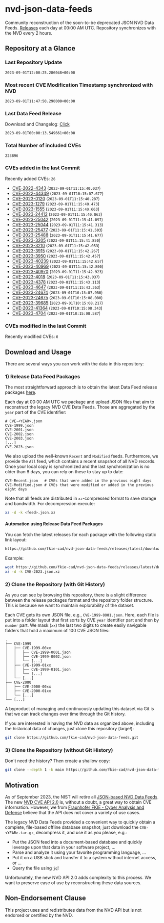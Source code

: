 # nvd-json-data-feeds

Community reconstruction of the soon-to-be deprecated JSON NVD Data Feeds. 
[Releases](https://github.com/fkie-cad/nvd-json-data-feeds/releases/latest) each day at 00:00 AM UTC.
Repository synchronizes with the NVD every 2 hours.

## Repository at a Glance

### Last Repository Update

```plain
2023-09-01T12:00:25.286048+00:00
```

### Most recent CVE Modification Timestamp synchronized with NVD

```plain
2023-09-01T11:47:50.290000+00:00
```

### Last Data Feed Release

Download and Changelog: [Click](https://github.com/fkie-cad/nvd-json-data-feeds/releases/latest)

```plain
2023-09-01T00:00:13.549661+00:00
```

### Total Number of included CVEs

```plain
223896
```

### CVEs added in the last Commit

Recently added CVEs: `26`

* [CVE-2022-4343](CVE-2022/CVE-2022-43xx/CVE-2022-4343.json) (`2023-09-01T11:15:40.037`)
* [CVE-2022-44349](CVE-2022/CVE-2022-443xx/CVE-2022-44349.json) (`2023-09-01T10:15:07.677`)
* [CVE-2023-0120](CVE-2023/CVE-2023-01xx/CVE-2023-0120.json) (`2023-09-01T11:15:40.287`)
* [CVE-2023-1279](CVE-2023/CVE-2023-12xx/CVE-2023-1279.json) (`2023-09-01T11:15:40.473`)
* [CVE-2023-1555](CVE-2023/CVE-2023-15xx/CVE-2023-1555.json) (`2023-09-01T11:15:40.663`)
* [CVE-2023-24412](CVE-2023/CVE-2023-244xx/CVE-2023-24412.json) (`2023-09-01T11:15:40.863`)
* [CVE-2023-25042](CVE-2023/CVE-2023-250xx/CVE-2023-25042.json) (`2023-09-01T11:15:41.097`)
* [CVE-2023-25044](CVE-2023/CVE-2023-250xx/CVE-2023-25044.json) (`2023-09-01T11:15:41.313`)
* [CVE-2023-25477](CVE-2023/CVE-2023-254xx/CVE-2023-25477.json) (`2023-09-01T11:15:41.503`)
* [CVE-2023-25488](CVE-2023/CVE-2023-254xx/CVE-2023-25488.json) (`2023-09-01T11:15:41.677`)
* [CVE-2023-3205](CVE-2023/CVE-2023-32xx/CVE-2023-3205.json) (`2023-09-01T11:15:41.850`)
* [CVE-2023-3210](CVE-2023/CVE-2023-32xx/CVE-2023-3210.json) (`2023-09-01T11:15:42.053`)
* [CVE-2023-3915](CVE-2023/CVE-2023-39xx/CVE-2023-3915.json) (`2023-09-01T11:15:42.267`)
* [CVE-2023-3950](CVE-2023/CVE-2023-39xx/CVE-2023-3950.json) (`2023-09-01T11:15:42.457`)
* [CVE-2023-40239](CVE-2023/CVE-2023-402xx/CVE-2023-40239.json) (`2023-09-01T11:15:42.657`)
* [CVE-2023-40969](CVE-2023/CVE-2023-409xx/CVE-2023-40969.json) (`2023-09-01T11:15:42.800`)
* [CVE-2023-40970](CVE-2023/CVE-2023-409xx/CVE-2023-40970.json) (`2023-09-01T11:15:42.923`)
* [CVE-2023-4018](CVE-2023/CVE-2023-40xx/CVE-2023-4018.json) (`2023-09-01T11:15:43.037`)
* [CVE-2023-4378](CVE-2023/CVE-2023-43xx/CVE-2023-4378.json) (`2023-09-01T11:15:43.113`)
* [CVE-2023-4647](CVE-2023/CVE-2023-46xx/CVE-2023-4647.json) (`2023-09-01T11:15:43.363`)
* [CVE-2023-24674](CVE-2023/CVE-2023-246xx/CVE-2023-24674.json) (`2023-09-01T10:15:07.950`)
* [CVE-2023-24675](CVE-2023/CVE-2023-246xx/CVE-2023-24675.json) (`2023-09-01T10:15:08.080`)
* [CVE-2023-39685](CVE-2023/CVE-2023-396xx/CVE-2023-39685.json) (`2023-09-01T10:15:08.217`)
* [CVE-2023-41364](CVE-2023/CVE-2023-413xx/CVE-2023-41364.json) (`2023-09-01T10:15:08.343`)
* [CVE-2023-4704](CVE-2023/CVE-2023-47xx/CVE-2023-4704.json) (`2023-09-01T10:15:08.587`)


### CVEs modified in the last Commit

Recently modified CVEs: `0`



## Download and Usage

There are several ways you can work with the data in this repository:

### 1) Release Data Feed Packages

The most straightforward approach is to obtain the latest Data Feed release packages [here](https://github.com/fkie-cad/nvd-json-data-feeds/releases/latest).

Each day at 00:00 AM UTC we package and upload JSON files that aim to reconstruct the legacy NVD CVE Data Feeds.
Those are aggregated by the `year` part of the CVE identifier:

```
# CVE-<YEAR>.json
CVE-1999.json
CVE-2001.json
CVE-2002.json
CVE-2003.json
[...]
CVE-2023.json
```

We also upload the well-known `Recent` and `Modified` feeds.
Furthermore, we provide the `All` feed, which contains a recent snapshot of all NVD records.
Once your local copy is synchronized and the last synchronization is no older than 8 days, you can rely on these to stay up to date:

```plain
CVE-Recent.json   # CVEs that were added in the previous eight days
CVE-Modified.json # CVEs that were modified or added in the previous eight days
```

Note that all feeds are distributed in `xz`-compressed format to save storage and bandwidth.
For decompression execute:

```sh
xz -d -k <feed>.json.xz
```


#### Automation using Release Data Feed Packages

You can fetch the latest releases for each package with the following static link layout:

```sh
https://github.com/fkie-cad/nvd-json-data-feeds/releases/latest/download/CVE-<YEAR>.json.xz
```

Example:

```sh
wget https://github.com/fkie-cad/nvd-json-data-feeds/releases/latest/download/CVE-2023.json.xz
xz -d -k CVE-2023.json.xz
```

### 2) Clone the Repository (with Git History)

As you can see by browsing this repository, there is a slight difference between the release packages format and the repository folder structure.
This is because we want to maintain explorability of the dataset.

Each CVE gets its own JSON file, e.g., `CVE-1999-0001.json`.
Here, each file is put into a folder layout that first sorts by CVE `year` identifier part and then by `number` part.
We mask (`xx`) the last two digits to create easily navigable folders that hold a maximum of 100 CVE JSON files:

```plain
.
├── CVE-1999
│   ├── CVE-1999-00xx
│   │   ├── CVE-1999-0001.json
│   │   ├── CVE-1999-0002.json
│   │   └── [...]
│   ├── CVE-1999-01xx
│   │   ├── CVE-1999-0101.json
│   │   └── [...]
│   └── [...]
├── CVE-2000
│   ├── CVE-2000-00xx
│   ├── CVE-2000-01xx
│   └── [...]
└── [...]
```

A byproduct of managing and continuously updating this dataset via Git is that we can track changes over time through the Git history.

If you are interested in having the NVD data as organized above, including the historical data of changes, just clone this repository (large!):

```sh
git clone https://github.com/fkie-cad/nvd-json-data-feeds.git
```

### 3) Clone the Repository (without Git History)

Don't need the history? Then create a shallow copy:

```sh
git clone --depth 1 -b main https://github.com/fkie-cad/nvd-json-data-feeds.git
```

## Motivation

As of September 2023, the NIST will retire all [JSON-based NVD Data Feeds](https://nvd.nist.gov/vuln/data-feeds#divRetirementBanner-1).
The new [NVD CVE API 2.0](https://nvd.nist.gov/developers/vulnerabilities) is, without a doubt, a great way to obtain CVE information.
However, we from [Fraunhofer FKIE - Cyber Analysis and Defense](https://www.fkie.fraunhofer.de/en/departments/cad.html) believe that the API does not cover a variety of use cases.

The legacy NVD Data Feeds provided a convenient way to quickly obtain a complete, file-based offline database snapshot; just download the `CVE-<YEAR>.tar.gz`, decompress it, and use it as you please, e.g.:

* Put the JSON feed into a document-based database and quickly leverage upon that data in your software project, ...
* Parse and analyze it using your favorite programming language, ...
* Put it on a USB stick and transfer it to a system without internet access, or ...
* Query the file using `jq`!

Unfortunately, the new NVD API 2.0 adds complexity to this process.
We want to preserve ease of use by reconstructing these data sources.

## Non-Endorsement Clause

This project uses and redistributes data from the NVD API but is not endorsed or certified by the NVD.
